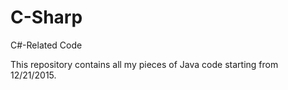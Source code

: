 # C-Sharp
C#-Related Code

This repository contains all my pieces of Java code starting from 12/21/2015.
